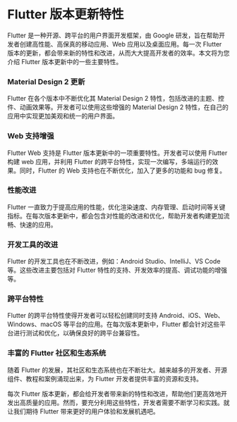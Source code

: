 # Flutter 版本更新特性

Flutter 是一种开源、跨平台的用户界面开发框架，由 Google 研发，旨在帮助开发者创建高性能、高保真的移动应用、Web 应用以及桌面应用。每一次 Flutter 版本的更新，都会带来新的特性和改进，从而大大提高开发者的效率。本文将为您介绍 Flutter 版本更新中的一些主要特性。

### Material Design 2 更新

Flutter 在各个版本中不断优化其 Material Design 2 特性，包括改进的主题、控件、动画效果等。开发者可以使用这些增强的 Material Design 2 特性，在自己的应用中实现更加美观和统一的用户界面。

### Web 支持增强

Flutter Web 支持是 Flutter 版本更新中的一项重要特性。开发者可以使用 Flutter 构建 web 应用，并利用 Flutter 的跨平台特性，实现一次编写，多端运行的效果。同时，Flutter 的 Web 支持也在不断优化，加入了更多的功能和 bug 修复。

### 性能改进

Flutter 一直致力于提高应用的性能，优化渲染速度、内存管理、启动时间等关键指标。在每次版本更新中，都会包含对性能的改进和优化，帮助开发者构建更加流畅、快速的应用。

### 开发工具的改进

Flutter 的开发工具也在不断改进，例如：Android Studio、IntelliJ、VS Code 等。这些改进主要包括对 Flutter 特性的支持、开发效率的提高、调试功能的增强等。

### 跨平台特性

Flutter 的跨平台特性使得开发者可以轻松创建同时支持 Android、iOS、Web、Windows、macOS 等平台的应用。在每次版本更新中，Flutter 都会针对这些平台进行测试和优化，以确保良好的跨平台兼容性。

### 丰富的 Flutter 社区和生态系统

随着 Flutter 的发展，其社区和生态系统也在不断壮大。越来越多的开发者、开源组件、教程和案例涌现出来，为 Flutter 开发者提供丰富的资源和支持。

每次 Flutter 版本更新，都会给开发者带来新的特性和改进，帮助他们更高效地开发出高质量的应用。然而，要充分利用这些特性，开发者需要不断学习和实践。就让我们期待 Flutter 带来更好的用户体验和发展机遇吧。

